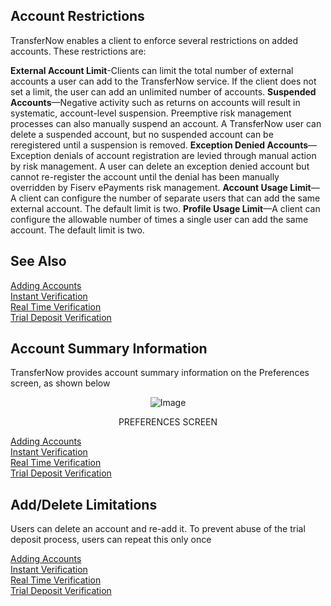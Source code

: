 

<!--

type: tab

titles: One-Time Transfer, Recurring Transfer, Pending Transfer

-->

 

## Account Restrictions 


TransferNow enables a client to enforce several restrictions on added accounts. These restrictions are: 

**External Account Limit**-Clients can limit the total number of external accounts a user can add 
to the TransferNow service. If the client does not set a limit, the user can add an unlimited 
number of accounts. 
**Suspended Accounts**—Negative activity such as returns on accounts will result in systematic, 
account-level suspension. Preemptive risk management processes can also manually suspend an 
account. A TransferNow user can delete a suspended account, but no suspended account can be 
reregistered until a suspension is removed. 
**Exception Denied Accounts**—Exception denials of account registration are levied through 
manual action by risk management. A user can delete an exception denied account but cannot 
re-register the account until the denial has been manually overridden by Fiserv ePayments risk 
management. 
**Account Usage Limit**—A client can configure the number of separate users that can add the 
same external account. The default limit is two. 
**Profile Usage Limit**—A client can configure the allowable number of times a single user can add 
the same account. The default limit is two. 


## See Also


[Adding Accounts](?path=docs/acc-to-acc-transfer/adding-Acc.md)   
[Instant Verification](?path=docs/acc-to-acc-transfer/Account-Verify/Instant-Verify.md)   
[Real Time Verification](?path=docs/fund-transfer/Account-Verify/real-time.md)   
[Trial Deposit Verification](?path=docs/acc-to-acc-transfer/Account-Verify/trial-verify.md)   



<!-- type: tab -->

 

## Account Summary Information

TransferNow provides account summary information on the Preferences screen, as shown below

<center>

![Image](../../../assets/images/Preferences_Screen.png ) <br />

PREFERENCES SCREEN
</center>


[Adding Accounts](?path=docs/acc-to-acc-transfer/adding-Acc.md)   
[Instant Verification](?path=docs/acc-to-acc-transfer/Account-Verify/Instant-Verify.md)   
[Real Time Verification](?path=docs/fund-transfer/Account-Verify/real-time.md)   
[Trial Deposit Verification](?path=docs/acc-to-acc-transfer/Account-Verify/trial-verify.md)   
 



<!-- type: tab -->

 

## Add/Delete Limitations 

Users can delete an account and re-add it. To prevent abuse of the trial deposit process, users can 
repeat this only once
 

[Adding Accounts](?path=docs/acc-to-acc-transfer/adding-Acc.md)   
[Instant Verification](?path=docs/acc-to-acc-transfer/Account-Verify/Instant-Verify.md)   
[Real Time Verification](?path=docs/fund-transfer/Account-Verify/real-time.md)   
[Trial Deposit Verification](?path=docs/acc-to-acc-transfer/Account-Verify/trial-verify.md)    
 


 

<!-- type: tab-end -->

 